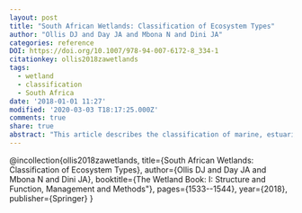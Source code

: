 ```yaml
---
layout: post
title: "South African Wetlands: Classification of Ecosystem Types"
author: "Ollis DJ and Day JA and Mbona N and Dini JA"
categories: reference
DOI: https://doi.org/10.1007/978-94-007-6172-8_334-1
citationkey: ollis2018zawetlands
tags:
  - wetland
  - classification
  - South Africa
date: '2018-01-01 11:27'
modified: '2020-03-03 T18:17:25.000Z'
comments: true
share: true
abstract: "This article describes the classification of marine, estuarine, and inland aquatic ecosystems, including but not restricted to ``true'' wetlands as per the narrow definition (as in the South African National Water Act) and discusses recent developments in the classification of aquatic ecosystems in South Africa. Marine, estuarine and inland aquatic ecosystems tend to be dealt with separately in South Africa; it is thus not surprising that separate classification systems have been independently developed in the country for these broad groups of aquatic ecosystems. Significant progress has been made in the classification of marine, estuarine and inland aquatic ecosystems in South Africa, especially in the past ten years. Much of this advancement has been spurred on by national biodiversity assessments and the rollout of a number of regional systematic conservation planning initiatives across the country. One of the biggest challenges, and opportunities, that has arisen out of the independent development of separate classification systems for marine, estuarine and inland aquatic ecosystems in South Africa over the past few years is the possibility of developing an integrated classification system for all aquatic ecosystems in the country."
---
```

@incollection{ollis2018zawetlands,
  title={South African Wetlands: Classification of Ecosystem Types},
  author={Ollis DJ and Day JA and Mbona N and Dini JA},
  booktitle={The Wetland Book: I: Structure and Function, Management and Methods"},
  pages={1533--1544},
  year={2018},
  publisher={Springer}
}

